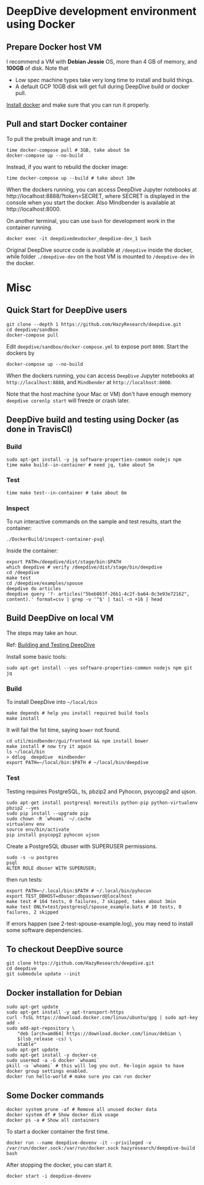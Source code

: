 # DeepDive development environment using Docker

## Prepare Docker host VM

I recommend a VM with **Debian Jessie** OS, more than 4 GB of memory, and **100GB** of disk.
Note that 
- Low spec machine types take very long time to install and build things. 
- A default GCP 10GB disk will get full during DeepDive build or docker pull.

[Install docker](#docker-installation-for-debian) and make sure that you can run it properly.

## Pull and start Docker container

To pull the prebuilt image and run it:

    time docker-compose pull # 3GB, take about 5m
    docker-compose up --no-build 
    
Instead, if you want to rebuild the docker image:

    time docker-compose up --build # take about 10m
    
When the dockers running, you can 
access DeepDive Jupyter notebooks at http://localhost:8888/?token=SECRET,
where SECRET is displayed in the console when you start the docker.
Also Mindbender is available at http://localhost:8000.

On another terminal, you can use `bash` for development work
in the container running.

    docker exec -it deepdivedevdocker_deepdive-dev_1 bash

Original DeepDive source code is available at `/deepdive` inside the docker,
while folder `./deepdive-dev` on the host VM is mounted to `/deepdive-dev` in the docker.

# Misc

## Quick Start for DeepDive users

    git clone --depth 1 https://github.com/HazyResearch/deepdive.git
    cd deepdive/sandbox
    docker-compose pull

Edit `deepdive/sandbox/docker-compose.yml`
to expose port `8000`. Start the dockers by

    docker-compose up --no-build 

When the dockers running, you can 
access `DeepDive` Jupyter notebooks at `http://localhost:8888`,
and `Mindbender` at `http://localhost:8000`.

Note that the host machine (your Mac or VM) don't have enough memory
`deepdive corenlp start` will freeze or crash later.

## DeepDive build and testing using Docker (as done in TravisCI)

### Build

    sudo apt-get install -y jq software-properties-common nodejs npm 
    time make build--in-container # need jq, take about 5m

### Test

    time make test--in-container # take about 6m

### Inspect

To run interactive commands on the sample and test results, start the container:

    ./DockerBuild/inspect-container-psql

Inside the container:

    export PATH=/deepdive/dist/stage/bin:$PATH
    which deepdive # verify /deepdive/dist/stage/bin/deepdive
    cd /deepdive
    make test
    cd /deepdive/examples/spouse
    deepdive do articles
    deepdive query '?- articles("5beb863f-26b1-4c2f-ba64-0c3e93e72162", content).' format=csv | grep -v '^$' | tail -n +16 | head

## Build DeepDive on local VM

The steps may take an hour.

Ref: [Building and Testing DeepDive](http://deepdive.stanford.edu/developer)

Install some basic tools:

    sudo apt-get install --yes software-properties-common nodejs npm git jq

### Build

To install DeepDive into `~/local/bin`

    make depends # help you install required build tools
    make install 
    
It will fail the 1st time, saying `bower` not found.

    cd util/mindbender/gui/frontend && npm install bower
    make install # now try it again
    ls ~/local/bin 
    > ddlog  deepdive  mindbender
    export PATH=~/local/bin:$PATH # ~/local/bin/deepdive

### Test

Testing requires PostgreSQL, ts, pbzip2 and Pyhocon, psycopg2 and ujson.

    sudo apt-get install postgresql moreutils python-pip python-virtualenv pbzip2 --yes
    sudo pip install --upgrade pip
    sudo chown -R `whoami` ~/.cache
    virtualenv env
    source env/bin/activate
    pip install psycopg2 pyhocon ujson

Create a PostgreSQL dbuser with SUPERUSER permissions.

    sudo -s -u postgres
    psql
    ALTER ROLE dbuser WITH SUPERUSER;
    
then run tests:

    export PATH=~/.local/bin:$PATH # ~/.local/bin/pyhocon
    export TEST_DBHOST=dbuser:dbpassword@localhost
    make test # 164 tests, 0 failures, 7 skipped, takes about 3min 
    make test ONLY=test/postgresql/spouse_example.bats # 10 tests, 0 failures, 2 skipped

If errors happen (see 2-test-spouse-example.log), 
you may need to install some software dependencies.

## To checkout DeepDive source

    git clone https://github.com/HazyResearch/deepdive.git
    cd deepdive
    git submodule update --init

## Docker installation for Debian

    sudo apt-get update
    sudo apt-get install -y apt-transport-https
    curl -fsSL https://download.docker.com/linux/ubuntu/gpg | sudo apt-key add -
    sudo add-apt-repository \
        "deb [arch=amd64] https://download.docker.com/linux/debian \
        $(lsb_release -cs) \
        stable"
    sudo apt-get update
    sudo apt-get install -y docker-ce
    sudo usermod -a -G docker `whoami`   
    pkill -u `whoami` # this will log you out. Re-login again to have docker group settings enabled.
    docker run hello-world # make sure you can run docker
    
## Some Docker commands

    docker system prune -af # Remove all unused docker data
    docker system df # Show docker disk usage
    docker ps -a # Show all containers
    

To start a docker container the first time.

    docker run --name deepdive-devenv -it --privileged -v /var/run/docker.sock:/var/run/docker.sock hazyresearch/deepdive-build bash

After stopping the docker, you can start it.

    docker start -i deepdive-devenv
    